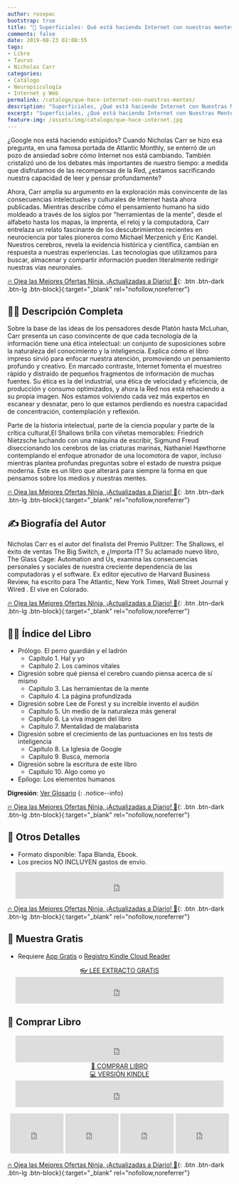 ```yaml
---
author: rosepac
bootstrap: true
title: "🧠 Superficiales: Qué está haciendo Internet con nuestras mentes"
comments: false
date: 2019-08-23 02:08:55
tags:
- Libro
- Taurus
- Nicholas Carr
categories:
- Catálogo
- Neuropsicología
- Internet y Web
permalink: /catalogo/que-hace-internet-con-nuestras-mentes/
description: "Superficiales, ¿Qué está haciendo Internet con Nuestras Mentes? The Shallows, recomendado por Barack Obama"
excerpt: "Superficiales, ¿Qué está haciendo Internet con Nuestras Mentes? The Shallows, recomendado por Barack Obama"
feature-img: /assets/img/catalogo/que-hace-internet.jpg
---
```


¿Google nos está haciendo estúpidos? Cuando Nicholas Carr se hizo esa pregunta, en una famosa portada de Atlantic Monthly, se enterró de un pozo de ansiedad sobre cómo Internet nos está cambiando. También cristalizó uno de los debates más importantes de nuestro tiempo: a medida que disfrutamos de las recompensas de la Red, ¿estamos sacrificando nuestra capacidad de leer y pensar profundamente?

Ahora, Carr amplía su argumento en la exploración más convincente de las consecuencias intelectuales y culturales de Internet hasta ahora publicadas. Mientras describe cómo el pensamiento humano ha sido moldeado a través de los siglos por "herramientas de la mente", desde el alfabeto hasta los mapas, la imprenta, el reloj y la computadora, Carr entrelaza un relato fascinante de los descubrimientos recientes en neurociencia por tales pioneros como Michael Merzenich y Eric Kandel. Nuestros cerebros, revela la evidencia histórica y científica, cambian en respuesta a nuestras experiencias. Las tecnologías que utilizamos para buscar, almacenar y compartir información pueden literalmente redirigir nuestras vías neuronales.


[🔥 Ojea las Mejores Ofertas Ninja, ¡Actualizadas a Diario! 🎁](https://www.amazon.es/shop/cibercursos){: .btn .btn-dark .btn-lg .btn-block}{:target="_blank" rel="nofollow,noreferrer"}

## 🙋‍♀️ Descripción Completa

Sobre la base de las ideas de los pensadores desde Platón hasta McLuhan, Carr presenta un caso convincente de que cada tecnología de la información tiene una ética intelectual: un conjunto de suposiciones sobre la naturaleza del conocimiento y la inteligencia. Explica cómo el libro impreso sirvió para enfocar nuestra atención, promoviendo un pensamiento profundo y creativo. En marcado contraste, Internet fomenta el muestreo rápido y distraído de pequeños fragmentos de información de muchas fuentes. Su ética es la del industrial, una ética de velocidad y eficiencia, de producción y consumo optimizados, y ahora la Red nos está rehaciendo a su propia imagen. Nos estamos volviendo cada vez más expertos en escanear y desnatar, pero lo que estamos perdiendo es nuestra capacidad de concentración, contemplación y reflexión. 

Parte de la historia intelectual, parte de la ciencia popular y parte de la crítica cultural,El Shallows brilla con viñetas memorables: Friedrich Nietzsche luchando con una máquina de escribir, Sigmund Freud diseccionando los cerebros de las criaturas marinas, Nathaniel Hawthorne contemplando el enfoque atronador de una locomotora de vapor, incluso mientras plantea profundas preguntas sobre el estado de nuestra psique moderna. Este es un libro que alterará para siempre la forma en que pensamos sobre los medios y nuestras mentes.


[🔥 Ojea las Mejores Ofertas Ninja, ¡Actualizadas a Diario! 🎁](https://www.amazon.es/shop/cibercursos){: .btn .btn-dark .btn-lg .btn-block}{:target="_blank" rel="nofollow,noreferrer"}

## ✍ Biografía del Autor

Nicholas Carr es el autor del finalista del Premio Pulitzer: The Shallows, el éxito de ventas The Big Switch, e ¿Importa IT? Su aclamado nuevo libro, The Glass Cage: Automation and Us, examina las consecuencias personales y sociales de nuestra creciente dependencia de las computadoras y el software. Ex editor ejecutivo de Harvard Business Review, ha escrito para The Atlantic, New York Times, Wall Street Journal y Wired . El vive en Colorado.


[🔥 Ojea las Mejores Ofertas Ninja, ¡Actualizadas a Diario! 🎁](https://www.amazon.es/shop/cibercursos){: .btn .btn-dark .btn-lg .btn-block}{:target="_blank" rel="nofollow,noreferrer"}

## 🕵️‍♂️ Índice del Libro

- Prólogo. El perro guardián y el ladrón
    - Capítulo 1. Hal y yo
    - Capítulo 2. Los caminos vitales
- Digresión sobre qué piensa el cerebro cuando piensa acerca de sí mismo
    - Capítulo 3. Las herramientas de la mente
    - Capítulo 4. La página profundizada
- Digresión sobre Lee de Forest y su increíble invento el audión
    - Capítulo 5. Un medio de la naturaleza más general
    - Capítulo 6. La viva imagen del libro
    - Capítulo 7. Mentalidad de malabarista
- Digresión sobre el crecimiento de las puntuaciones en los tests de inteligencia
    - Capítulo 8. La Iglesia de Google
    - Capítulo 9. Busca, memoria
- Digresión sobre la escritura de este libro
    - Capítulo 10. Algo como yo
- Epílogo: Los elementos humanos

**Digresión**: [Ver Glosario](/glosario/digresion)
{: .notice--info}


[🔥 Ojea las Mejores Ofertas Ninja, ¡Actualizadas a Diario! 🎁](https://www.amazon.es/shop/cibercursos){: .btn .btn-dark .btn-lg .btn-block}{:target="_blank" rel="nofollow,noreferrer"}

## 📝 Otros Detalles

- Formato disponible: Tapa Blanda, Ebook.
- Los precios NO INCLUYEN gastos de envío.

<center><iframe src="https://rcm-eu.amazon-adsystem.com/e/cm?o=30&p=48&l=ur1&category=premium&banner=1E7ZEBFW3E0G3W1WXZ82&f=ifr&linkID=36c6741f8667c2eb2286cb8ca0062ecb&t=ciberninjas07-21&tracking_id=ciberninjas07-21" width="468" height="60" scrolling="no" border="0" marginwidth="0" style="border:none;" frameborder="0"></iframe></center>


[🔥 Ojea las Mejores Ofertas Ninja, ¡Actualizadas a Diario! 🎁](https://www.amazon.es/shop/cibercursos){: .btn .btn-dark .btn-lg .btn-block}{:target="_blank" rel="nofollow,noreferrer"}

## 🎁 Muestra Gratis

- Requiere <a href="https://amzn.to/33BY1rO" target="_blank" title="Aplicaciones gratis para cualquier tipo de dispositivo que permiten leer los documentos de Kindle">App Gratis</a> o <a href="https://read.amazon.com">Registro Kindle Cloud Reader</a>

<center><a href="https://leer.amazon.es/?asin=B00634EWG0" target="_blank" class="btn btn--danger btn--large" title="Leer muestra totalmente gratis del libro: Que hace Internet con nuestras mentes">👓 LEE EXTRACTO GRATIS</a></center>

<center><iframe src="https://rcm-eu.amazon-adsystem.com/e/cm?o=30&p=13&l=ur1&category=kindle_unlimited&banner=0PYAB72K9B5NAJAM0H82&f=ifr&linkID=caea859e44b57ca1e1ab932433cdda90&t=ciberninjas07-21&tracking_id=ciberninjas07-21" width="468" height="60" scrolling="no" border="0" marginwidth="0" style="border:none;" frameborder="0"></iframe></center>

## 💖 Comprar Libro

<center><iframe src="https://rcm-eu.amazon-adsystem.com/e/cm?o=30&p=13&l=ur1&category=gift_certificates&banner=0YM2726C1ESR66Q7QG02&f=ifr&linkID=b74ea8b6b0434619f53785a367d3de3d&t=ciberninjas07-21&tracking_id=ciberninjas07-21" width="468" height="60" scrolling="no" border="0" marginwidth="0" style="border:none;" frameborder="0"></iframe></center>

<center><a href="https://amzn.to/2ZiH6ao" target="_blank" class="btn btn--warning btn--large" title="Comprar El Libro Superficiales: ¿Qué está haciendo Internet con nuestras mentes? de Nicholas Carr | Ciberninjas">📓 COMPRAR LIBRO</a></center>

<center><a href="https://amzn.to/2KORsur" target="_blank" class="btn btn--warning btn--large" title="Comprar El Libro Superficiales: ¿Qué está haciendo Internet con nuestras mentes? de Nicholas Carr">💻 VERSIÓN KINDLE</a></center>

<center><iframe src="https://rcm-eu.amazon-adsystem.com/e/cm?o=30&p=13&l=ur1&category=kindlestore&banner=0P95N768FCV2P0732CG2&f=ifr&linkID=75656190f347ab8c55ea09e0b6f57418&t=ciberninjas07-21&tracking_id=ciberninjas07-21" width="468" height="60" scrolling="no" border="0" marginwidth="0" style="border:none;" frameborder="0"></iframe></center>

<p><center><iframe src="https://rcm-eu.amazon-adsystem.com/e/cm?o=30&p=20&l=ur1&category=kindle&banner=0K8KMRM0NM2Y5A191Z02&f=ifr&linkID=211f5ada1acf9b558138a9115015fccc&t=ciberninjas07-21&tracking_id=ciberninjas07-21" width="120" height="90" scrolling="no" border="0" marginwidth="0" style="border:none;" frameborder="0"></iframe> <iframe src="https://rcm-eu.amazon-adsystem.com/e/cm?o=30&p=20&l=ur1&category=kindle&banner=1MY6V4BGBKF24MPVQ382&f=ifr&linkID=bc72cdf8c85667d9cf8d99ac40b234cf&t=ciberninjas07-21&tracking_id=ciberninjas07-21" width="120" height="90" scrolling="no" border="0" marginwidth="0" style="border:none;" frameborder="0"></iframe> <iframe src="https://rcm-eu.amazon-adsystem.com/e/cm?o=30&p=20&l=ur1&category=fire_tablets&banner=09F0X29YE5A28P2Z02G2&f=ifr&linkID=99987810c2d699e6b1a4becf63ee659b&t=ciberninjas07-21&tracking_id=ciberninjas07-21" width="120" height="90" scrolling="no" border="0" marginwidth="0" style="border:none;" frameborder="0"></iframe> <iframe src="https://rcm-eu.amazon-adsystem.com/e/cm?o=30&p=20&l=ur1&category=kindle_oasis&banner=0NJNYNMJ9TB937AZFHG2&f=ifr&linkID=a42c1c2fd452f496c7105f18b28d8c61&t=ciberninjas07-21&tracking_id=ciberninjas07-21" width="120" height="90" scrolling="no" border="0" marginwidth="0" style="border:none;" frameborder="0"></iframe></center></p>


[🔥 Ojea las Mejores Ofertas Ninja, ¡Actualizadas a Diario! 🎁](https://www.amazon.es/shop/cibercursos){: .btn .btn-dark .btn-lg .btn-block}{:target="_blank" rel="nofollow,noreferrer"}